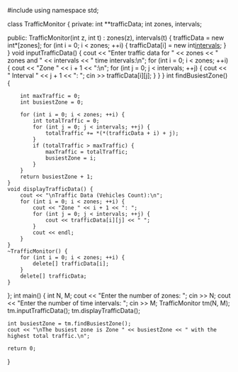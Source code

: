 #include <iostream>
using namespace std;

class TrafficMonitor {
private:
    int **trafficData;
    int zones, intervals;

public:
    TrafficMonitor(int z, int t) : zones(z), intervals(t) {
        trafficData = new int*[zones];
        for (int i = 0; i < zones; ++i) {
            trafficData[i] = new int[intervals]();
        }
    }
    void inputTrafficData() {
        cout << "Enter traffic data for " << zones << " zones and " << intervals << " time intervals:\n";
        for (int i = 0; i < zones; ++i) {
            cout << "Zone " << i + 1 << ":\n";
            for (int j = 0; j < intervals; ++j) {
                cout << "  Interval " << j + 1 << ": ";
                cin >> trafficData[i][j];
            }
        }
    }
    int findBusiestZone() {
       
        
        
        int maxTraffic = 0;
        int busiestZone = 0;

        for (int i = 0; i < zones; ++i) {
            int totalTraffic = 0;
            for (int j = 0; j < intervals; ++j) {
                totalTraffic += *(*(trafficData + i) + j);
            }
            if (totalTraffic > maxTraffic) {
                maxTraffic = totalTraffic;
                busiestZone = i;
            }
        }
        return busiestZone + 1;
    }
    void displayTrafficData() {
        cout << "\nTraffic Data (Vehicles Count):\n";
        for (int i = 0; i < zones; ++i) {
            cout << "Zone " << i + 1 << ": ";
            for (int j = 0; j < intervals; ++j) {
                cout << trafficData[i][j] << " ";
            }
            cout << endl;
        }
    }
    ~TrafficMonitor() {
        for (int i = 0; i < zones; ++i) {
            delete[] trafficData[i];
        }
        delete[] trafficData;
    }
};
int main() {
    int N, M;
    cout << "Enter the number of zones: ";
    cin >> N;
    cout << "Enter the number of time intervals: ";
    cin >> M;
    TrafficMonitor tm(N, M);
    tm.inputTrafficData();
    tm.displayTrafficData();

    int busiestZone = tm.findBusiestZone();
    cout << "\nThe busiest zone is Zone " << busiestZone << " with the highest total traffic.\n";

    return 0;
}
